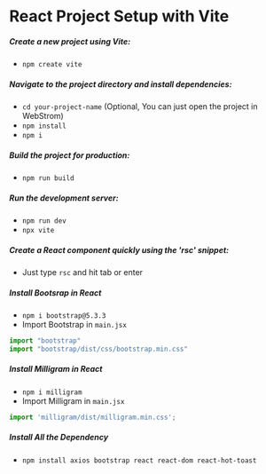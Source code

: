 

# React Project Setup with Vite



##### Create a new project using Vite:

- `npm create vite`
##### Navigate to the project directory and install dependencies:

- `cd your-project-name`  (Optional, You can just open the project in WebStrom)
- `npm install`
- `npm i`

##### Build the project for production:

- `npm run build`

##### Run the development server:

- `npm run dev` 
- `npx vite`
##### Create a React component quickly using the 'rsc' snippet:

- Just type `rsc` and hit tab or enter

##### Install Bootsrap in React 

- `npm i bootstrap@5.3.3`
- Import Bootstrap in `main.jsx`

```js
import "bootstrap"  
import "bootstrap/dist/css/bootstrap.min.css"
```


##### Install Milligram in React 

- `npm i milligram`
- Import Milligram in `main.jsx`

```js
import 'milligram/dist/milligram.min.css';
```


##### Install All the Dependency

- `npm install axios bootstrap react react-dom react-hot-toast`